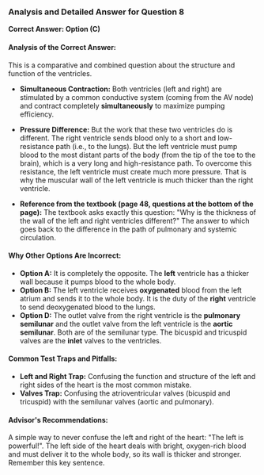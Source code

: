 ### **Analysis and Detailed Answer for Question 8**

**Correct Answer: Option (C)**

#### **Analysis of the Correct Answer:**
This is a comparative and combined question about the structure and function of the ventricles.
*   **Simultaneous Contraction:** Both ventricles (left and right) are stimulated by a common conductive system (coming from the AV node) and contract completely **simultaneously** to maximize pumping efficiency.
*   **Pressure Difference:** But the work that these two ventricles do is different. The right ventricle sends blood only to a short and low-resistance path (i.e., to the lungs). But the left ventricle must pump blood to the most distant parts of the body (from the tip of the toe to the brain), which is a very long and high-resistance path. To overcome this resistance, the left ventricle must create much more pressure. That is why the muscular wall of the left ventricle is much thicker than the right ventricle.

*   **Reference from the textbook (page 48, questions at the bottom of the page):** The textbook asks exactly this question: "Why is the thickness of the wall of the left and right ventricles different?" The answer to which goes back to the difference in the path of pulmonary and systemic circulation.

#### **Why Other Options Are Incorrect:**
*   **Option A:** It is completely the opposite. The **left** ventricle has a thicker wall because it pumps blood to the whole body.
*   **Option B:** The left ventricle receives **oxygenated** blood from the left atrium and sends it to the whole body. It is the duty of the **right** ventricle to send deoxygenated blood to the lungs.
*   **Option D:** The outlet valve from the right ventricle is the **pulmonary semilunar** and the outlet valve from the left ventricle is the **aortic semilunar**. Both are of the semilunar type. The bicuspid and tricuspid valves are the **inlet** valves to the ventricles.

#### **Common Test Traps and Pitfalls:**
*   **Left and Right Trap:** Confusing the function and structure of the left and right sides of the heart is the most common mistake.
*   **Valves Trap:** Confusing the atrioventricular valves (bicuspid and tricuspid) with the semilunar valves (aortic and pulmonary).

#### **Advisor's Recommendations:**
A simple way to never confuse the left and right of the heart: "The left is powerful!". The left side of the heart deals with bright, oxygen-rich blood and must deliver it to the whole body, so its wall is thicker and stronger. Remember this key sentence.